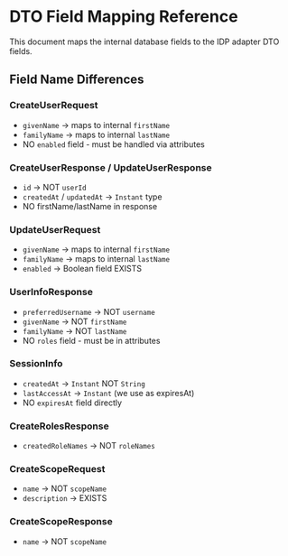 # DTO Field Mapping Reference

This document maps the internal database fields to the IDP adapter DTO fields.

## Field Name Differences

### CreateUserRequest
- `givenName` → maps to internal `firstName`
- `familyName` → maps to internal `lastName`
- NO `enabled` field - must be handled via attributes

### CreateUserResponse / UpdateUserResponse
- `id` → NOT `userId`
- `createdAt` / `updatedAt` → `Instant` type
- NO firstName/lastName in response

### UpdateUserRequest
- `givenName` → maps to internal `firstName`
- `familyName` → maps to internal `lastName`
- `enabled` → Boolean field EXISTS

### UserInfoResponse
- `preferredUsername` → NOT `username`
- `givenName` → NOT `firstName`
- `familyName` → NOT `lastName`
- NO `roles` field - must be in attributes

### SessionInfo
- `createdAt` → `Instant` NOT `String`
- `lastAccessAt` → `Instant` (we use as expiresAt)
- NO `expiresAt` field directly

### CreateRolesResponse
- `createdRoleNames` → NOT `roleNames`

### CreateScopeRequest
- `name` → NOT `scopeName`
- `description` → EXISTS

### CreateScopeResponse
- `name` → NOT `scopeName`
